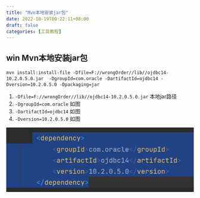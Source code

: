 ```yaml
---
title: "Mvn本地安装jar包"
date: 2022-10-19T00:22:11+08:00
draft: false
categories: [工具教程]
---
```


## win Mvn本地安装jar包

```shell
mvn install:install-file -Dfile=F://wrongOrder//lib//ojdbc14-10.2.0.5.0.jar  -DgroupId=com.oracle -DartifactId=ojdbc14 -Dversion=10.2.0.5.0 -Dpackaging=jar
```

1. `-Dfile=F://wrongOrder//lib//ojdbc14-10.2.0.5.0.jar` 本地jar路径
2. `-DgroupId=com.oracle` 如图
3. `-DartifactId=ojdbc14` 如图
4. `-Dversion=10.2.0.5.0` 如图

![pom图](/img/Mvn本地安装jar包/pom.png)

